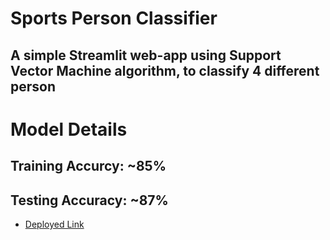 # Sports Person Classifier
## A simple Streamlit web-app using Support Vector Machine algorithm, to classify 4 different person
# Model Details
## Training Accurcy: ~85%
## Testing Accuracy: ~87%

- [Deployed Link](https://sports-person-classifier-5b7pgvaqe4dtudbrud4zlm.streamlit.app/)
